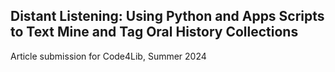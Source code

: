 ## Distant Listening: Using Python and Apps Scripts to Text Mine and Tag Oral History Collections
Article submission for Code4Lib, Summer 2024